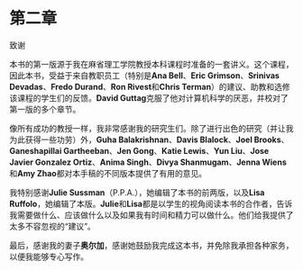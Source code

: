 # 第二章

致谢

本书的第一版源于我在麻省理工学院教授本科课程时准备的一套讲义。这个课程，因此本书，受益于来自教职员工（特别是**Ana Bell**、**Eric Grimson**、**Srinivas Devadas**、**Fredo Durand**、**Ron Rivest**和**Chris Terman**）的建议、助教和选修该课程的学生们的反馈。**David Guttag**克服了他对计算机科学的厌恶，并校对了第一版的多个章节。

像所有成功的教授一样，我非常感谢我的研究生们。除了进行出色的研究（并让我为此获得一些功劳）外，**Guha Balakrishnan**、**Davis Blalock**、**Joel Brooks**、**Ganeshapillai Gartheeban**、**Jen Gong**、**Katie Lewis**、**Yun Liu**、**Jose Javier Gonzalez Ortiz**、**Anima Singh**、**Divya Shanmugam**、**Jenna Wiens**和**Amy Zhao**都对本手稿的不同版本提供了有用的意见。

我特别感谢**Julie Sussman**（P.P.A.），她编辑了本书的前两版，以及**Lisa Ruffolo**，她编辑了本版。**Julie**和**Lisa**都是以学生的视角阅读本书的合作者，告诉我需要做什么、应该做什么以及如果我有时间和精力可以做什么。他们给我提供了太多不容忽视的“建议”。

最后，感谢我的妻子**奥尔加**，感谢她鼓励我完成这本书，并免除我承担各种家务，以便我能够专心写作。
